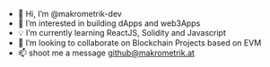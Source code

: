 - 👋  Hi, I’m @makrometrik-dev
- :pushpin: I’m interested in building dApps and web3Apps
- :bulb: I’m currently learning ReactJS, Solidity and Javascript
- :eyes: I’m looking to collaborate on Blockchain Projects based on EVM
- 📫  shoot me a message github@makrometrik.at
